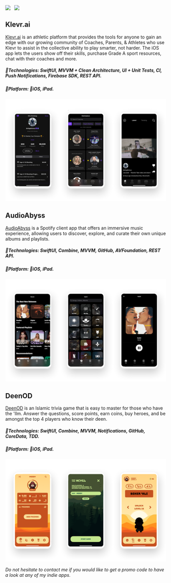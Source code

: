 <a href="https://apps.apple.com/us/developer/mahmoud-youssef/id1530725263" target="_blank"><img src="https://img.shields.io/badge/App%20Store-Mahmoud%20Youssef-green.svg?style=for-the-badge&logo=apple&logoColor=white"></a>&nbsp;&nbsp;&nbsp;<a href="https://linkedin.com/in/deenod" target="_blank"><img src="https://img.shields.io/badge/linkedin-mahmoud-blue.svg?style=for-the-badge&logo=linkedin&logoColor=white"></a>

## Klevr.ai
[Klevr.ai](https://klevr.ai) is an athletic platform that provides the tools for anyone to gain an edge with our growing community of Coaches, Parents, & Athletes who use Klevr to assist in the collective ability to play smarter, not harder. The iOS app lets the users show off their skills, purchase Grade A sport resources, chat with their coaches and more.

##### 🔨Technologies: SwiftUI, MVVM + Clean Architecture, UI + Unit Tests, CI, Push Notifications, Firebase SDK, REST API.
##### 🚀Platform: 📱iOS, iPad.
<p align="center">
<a href="https://apps.apple.com/ca/app/klevr-sports/id1560186555" target="_blank"><img src="images/klevr/klevr.png" width="900" title="Klevr"></a>
</p>

## AudioAbyss
[AudioAbyss](https://github.com/DevMoodie/AudioAbyss) is a Spotify client app that offers an immersive music experience, allowing users to discover, explore, and curate their own unique albums and playlists.

##### 🔨Technologies: SwiftUI, Combine, MVVM, GitHub, AVFoundation, REST API.
##### 🚀Platform: 📱iOS, iPad.
<p align="center">
<a href="https://github.com/DevMoodie/AudioAbyss" target="_blank"><img src="images/audioabyss/audioabyss.png" width="900" title="AudioAbyss"></a>
</p>

## DeenOD
[DeenOD](https://apps.apple.com/us/app/deenod/id1559388503) is an Islamic trivia game that is easy to master for those who have the 'Ilm. Answer the questions, score points, earn coins, buy heroes, and be amongst the top 4 players who know their deen.

##### 🔨Technologies: SwiftUI, Combine, MVVM, Notifications, GitHub, CoreData, TDD.
##### 🚀Platform: 📱iOS, iPad.
<p align="center">
<a href="https://apps.apple.com/us/app/deenod/id1559388503" target="_blank"><img src="images/deenod/deenod.png" width="900" title="DeenOD"></a>
</p>



*Do not hesitate to contact me if you would like to get a promo code to have a look at any of my indie apps.*
